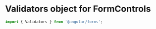 # Validators object for FormControls

```typescript
import { Validators } from '@angular/forms';
```
